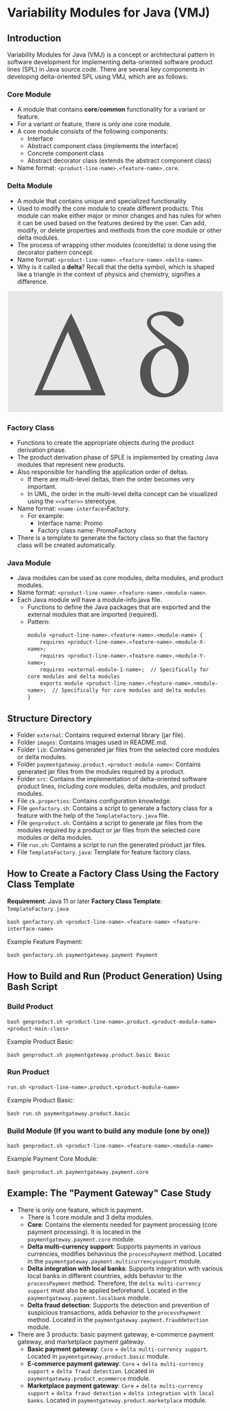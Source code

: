 # Variability Modules for Java (VMJ)

## Introduction
Variability Modules for Java (VMJ) is a concept or architectural pattern in software development for implementing delta-oriented software product lines (SPL) in Java source code. There are several key components in developing delta-oriented SPL using VMJ, which are as follows:

### Core Module
- A module that contains **core**/**common** functionality for a variant or feature.
- For a variant or feature, there is only one core module.
- A core module consists of the following components:
    - Interface
    - Abstract component class (implements the interface)
    - Concrete component class
    - Abstract decorator class (extends the abstract component class)
- Name format: `<product-line-name>.<feature-name>.core`.

### Delta Module
- A module that contains unique and specialized functionality
- Used to modify the core module to create different products. This module can make either major or minor changes and has rules for when it can be used based on the features desired by the user. Can add, modify, or delete properties and methods from the core module or other delta modules.
- The process of wrapping other modules (core/delta) is done using the decorator pattern concept.
- Name format: `<product-line-name>.<feature-name>.<delta-name>`.
- Why is it called a **delta**? Recall that the delta symbol, which is shaped like a triangle in the context of physics and chemistry, signifies a difference.
<p align="center">
  <img src="images/delta-symbol.png" alt="Delta Symbol">
</p>

### Factory Class
- Functions to create the appropriate objects during the product derivation phase.
- The product derivation phase of SPLE is implemented by creating Java modules that represent new products.
- Also responsible for handling the application order of deltas.
    - If there are multi-level deltas, then the order becomes very important.
    - In UML, the order in the multi-level delta concept can be visualized using the `<<after>>` stereotype.
- Name format: `<name-interface>`Factory.
    - For example:
        - Interface name: Promo
        - Factory class name: PromoFactory
- There is a template to generate the factory class so that the factory class will be created automatically.

### Java Module
- Java modules can be used as core modules, delta modules, and product modules.
- Name format: `<product-line-name>.<feature-name>.<module-name>`.
- Each Java module will have a module-info.java file.
    - Functions to define the Java packages that are exported and the external modules that are imported (required).
    - Pattern:
        ```
        module <product-line-name>.<feature-name>.<module-name> {
            requires <product-line-name>.<feature-name>.<module-X-name>;
            requires <product-line-name>.<feature-name>.<module-Y-name>;
            requires <external-module-1-name>;  // Specifically for core modules and delta modules
            exports module <product-line-name>.<feature-name>.<module-name>;  // Specifically for core modules and delta modules
        }
        ```

## Structure Directory
- Folder `external`: Contains required external library (jar file).
- Folder `images`: Contains images used in README.md.
- Folder `lib`: Contains generated jar files from the selected core modules or delta modules.
- Folder `paymentgateway.product.<product-module-name>`: Contains generated jar files from the modules required by a product.
- Folder `src`: Contains the implementation of delta-oriented software product lines, including core modules, delta modules, and product modules.
- File `ck.properties`: Contains configuration knowledge.
- File `genfactory.sh`: Contains a script to generate a factory class for a feature with the help of the `TemplateFactory.java` file.
- File `genproduct.sh`: Contains a script to generate jar files from the modules required by a product or jar files from the selected core modules or delta modules.
- File `run.sh`: Contains a script to run the generated product jar files.
- File `TemplateFactory.java`: Template for feature factory class.

## How to Create a Factory Class Using the Factory Class Template
**Requirement**: Java 11 or later
**Factory Class Template**: `TemplateFactory.java`
```
bash genfactory.sh <product-line-name>.<feature-name> <feature-interface-name>
```
Example Feature Payment:
```
bash genfactory.sh paymentgateway.payment Payment
```

## How to Build and Run (Product Generation) Using Bash Script
### Build Product
```
bash genproduct.sh <product-line-name>.product.<product-module-name> <product-main-class>
```
Example Product Basic:
```
bash genproduct.sh paymentgateway.product.basic Basic
```

### Run Product
```
run.sh <product-line-name>.product.<product-module-name>
```
Example Product Basic:
```
bash run.sh paymentgateway.product.basic
```
### Build Module (If you want to build any module (one by one))
```
bash genproduct.sh <product-line-name>.<feature-name>.<module-name>
```
Example Payment Core Module:
```
bash genproduct.sh paymentgateway.payment.core
```

## Example: The "Payment Gateway" Case Study
- There is only one feature, which is payment.
    - There is 1 core module and 3 delta modules.
    - **Core**: Contains the elements needed for payment processing (core payment processing). It is located in the `paymentgateway.payment.core` module.
    - **Delta multi-currency support**: Supports payments in various currencies, modifies behavious the `processPayment` method. Located in the `paymentgateway.payment.multicurrencysupport` module.
    - **Delta integration with local banks**: Supports integration with various local banks in different countries, adds behavior to the `processPayment` method. Therefore, the `delta multi-currency support` must also be applied beforehand. Located in the `paymentgateway.payment.localbank` module.
    - **Delta fraud detection**: Supports the detection and prevention of suspicious transactions, adds behavior to the `processPayment` method. Located in the `paymentgateway.payment.frauddetection` module.
- There are 3 products: basic payment gateway, e-commerce payment gateway, and marketplace payment gateway.
    - **Basic payment gateway**: `Core` + `delta multi-currency support`. Located in `paymentgateway.product.basic` module.
    - **E-commerce payment gateway**: `Core` + `delta multi-currency support` + `delta fraud detection`. Located in `paymentgateway.product.ecommerce` module.
    - **Marketplace payment gateway**: `Core` + `delta multi-currency support` + `delta fraud detection` + `delta integration with local banks`. Located in `paymentgateway.product.marketplace` module.